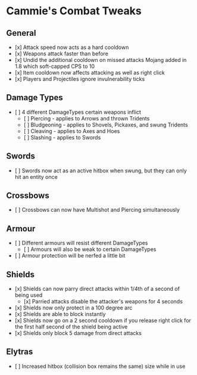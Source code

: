 # Cammie's Combat Tweaks

## General
- \[x] Attack speed now acts as a hard cooldown
- \[x] Weapons attack faster than before
- \[x] Undid the additional cooldown on missed attacks Mojang added in 1.8 which soft-capped CPS to 10
- \[x] Item cooldown now affects attacking as well as right click
- \[x] Players and Projectiles ignore invulnerability ticks

## Damage Types
- \[ ] 4 different DamageTypes certain weapons inflict
  - \[ ] Piercing - applies to Arrows and thrown Tridents
  - \[ ] Bludgeoning - applies to Shovels, Pickaxes, and swung Tridents
  - \[ ] Cleaving - applies to Axes and Hoes
  - \[ ] Slashing - applies to Swords

## Swords
- \[ ] Swords now act as an active hitbox when swung, but they can only hit an entity once

## Crossbows
- \[ ] Crossbows can now have Multishot and Piercing simultaneously

## Armour
- \[ ] Different armours will resist different DamageTypes
  - \[ ] Armours will also be weak to certain DamageTypes
- \[ ] Armour protection will be nerfed a little bit

## Shields
- \[x] Shields can now parry direct attacks within 1/4th of a second of being used
  - \[x] Parried attacks disable the attacker's weapons for 4 seconds
- \[x] Shields now only protect in a 100 degree arc
- \[x] Shields are able to block instantly
- \[x] Shields now go on a 2 second cooldown if you release right click for the first half second of the shield being active
- \[x] Shields only block 5 damage from direct attacks

## Elytras
- \[ ] Increased hitbox (collision box remains the same) size while in use
